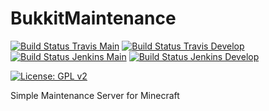 # BukkitMaintenance

[![Build Status Travis Main](https://img.shields.io/travis/com/ursinn/BukkitMaintenance/main?logo=travis&label=build%20main)](https://travis-ci.com/ursinn/BukkitMaintenance)
[![Build Status Travis Develop](https://img.shields.io/travis/com/ursinn/BukkitMaintenance/develop?logo=travis&label=build%20develop)](https://travis-ci.com/ursinn/BukkitMaintenance)
[![Build Status Jenkins Main](https://img.shields.io/jenkins/build?jobUrl=https%3A%2F%2Fci.ursinn.dev%2Fjob%2Fursinn%2Fjob%2FBukkitMaintenance%2Fjob%2Fmain%2F&label=build%20main&logo=jenkins)](https://ci.ursinn.dev/job/ursinn/job/BukkitMaintenance)
[![Build Status Jenkins Develop](https://img.shields.io/jenkins/build?jobUrl=https%3A%2F%2Fci.ursinn.dev%2Fjob%2Fursinn%2Fjob%2FBukkitMaintenance%2Fjob%2Fdevelop%2F&label=build%20develop&logo=jenkins)](https://ci.ursinn.dev/job/ursinn/job/BukkitMaintenance)

[![License: GPL v2](https://img.shields.io/github/license/ursinn/BukkitMaintenance)](https://www.gnu.org/licenses/old-licenses/gpl-2.0.en.html)

Simple Maintenance Server for Minecraft
